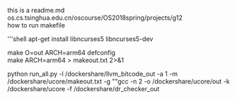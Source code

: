 this is a readme.md  
os.cs.tsinghua.edu.cn/oscourse/OS2018spring/projects/g12  
how to run makefile  

'''shell
apt-get install libncurses5 libncurses5-dev

make O=out ARCH=arm64 defconfig  
make ARCH=arm64 > makeout.txt 2>&1

python run_all.py -l /dockershare/llvm_bitcode_out -a 1 -m /dockershare/ucore/makeout.txt -g ""gcc -n 2 -o /dockershare/ucore/out -k /dockershare/ucore -f /dockershare/dr_checker_out

```
